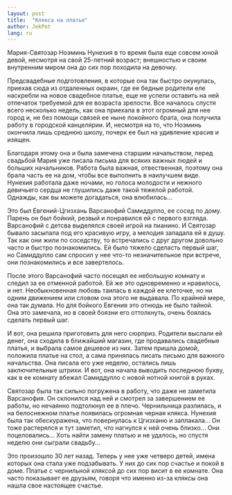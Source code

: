 ```yaml
---
layout: post
title:  "Клякса на платье"
author: JekPot
lang: ru
---
```


Мария-Святозар Ноэминь Нунехия в то время была еще совсем юной девой, несмотря на свой 25-летний возраст; внешностью и своим внутренним миром она до сих пор походила на девочку.

Предсвадебные подготовления, в которые она так быстро окунулась, приехав сюда из отдаленных окраин, где ее бедные родители еле наскребли на новое свадебное платье, еще не успели оставить на ней отпечаток требуемой для ее возраста зрелости. Все началось спустя всего несколько недель, как она приехала в этот огромный для нее город и, не без помощи связей ее ныне покойного брата, она получила работу в городской канцелярии. И, несмотря на то, что Ноэминь окончила лишь среднюю школу, почерк ее был на удивление красив и изящен.

Благодаря этому она и была замечена старшим начальством, перед свадьбой Мария уже писала письма для всяких важных людей и больших начальников. Работа была важная, отвественная, поэтому она брала часть ее на дом, чтобы все выполнить в наилучшем виде. Нунехия работала даже ночами, но голоса молодости и нежного девичьего сердца не глушились даже такой тяжелой работой. Однажды, как вы можете догадаться, она влюбилась...

Это был Евгений-Цгизхань Варсанофий Самиддулло, ее сосед по дому. Парень он был бойкий, резвый и понравился ей с первого взгляда. Варсанофий с детсва выделялся своей игрой на пианино. И Святозар бывало засыпала под его красивую игру, а мелодия западала ей в душу. Так как они жили по соседству, то встречались с друг другом довольно часто и быстро познакомились. Ей было тяжело сделасть первый шаг, но Самиддулло сам спросил у нее что-то незначительное при встрече, они познакомились и все завертелось.

После этого Варсанофий часто посещял ее небольшую комнату и следил за ее отменной работой. Ей же это одновременно и нравилось, и нет. Необыкновенная любовь таилась в каждой ее клеточке, но ни одним движением или словом она этого не выдавала. По крайней мере, она так думала. Но для бойкого Евгения это отнюдь не было тайной. Она это замечала, но в своей боязни его оттолкнуть, очень боялась сделать первый шаг.

И вот, она решила приготовить для него сюрприз. Родители выслали ей денег, она сходила в ближайший магазин, где продавались свадебные платья, и выбрала самое дешевое из них. Затем пришла домой, положила платье на стол, а сама принялась писать письмо для важного начальства. Она писала его уже неделю, остались лишь заключительные штрихи. И вот, она начала выводить последнюю букву, как в ее комнату вбежал Самиддулло с новой нотной книгой в руках.

Святозар была так сильно погружена в работу, что даже не заметила Варсанофия. Он склонился над ней и смотрел за завершением ее работы, но нечаянно подтолкнул ее в плечо. Чернильница разлилась, и на белоснежном платье появилась огромная черная клякса. Нунехия была так обескуражена, что повернулась к Цгизханю и заплакала... Он тоже растерялся и тут заметил, что нагнулся к ней очень близко... Они поцеловались... Хоть найти замену платью и не удалось, но спустя неделю они сыграли свадьбу...

Это произошло 30 лет назад. Теперь у нее уже четверо детей, имена которых она стала уже подзабывать. У них до сих пор счастье и покой в доме. Платье с чернильной кляксой до сих пор висит в ее комнате. Она часто показывает ее друзьям, говоря что именно из-за кляксы она нашла свое настоящее счастье.